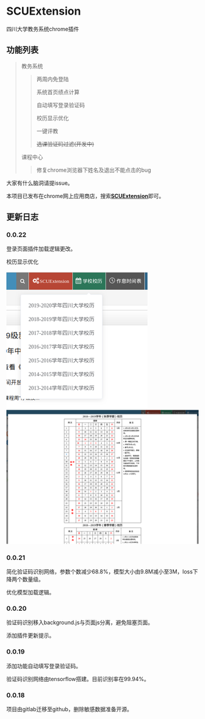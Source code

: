# SCUExtension
四川大学教务系统chrome插件

## 功能列表
> 教务系统
>> 两周内免登陆
>>
>> 系统首页绩点计算
>> 
>> 自动填写登录验证码
>>
>> 校历显示优化
>>
>> 一键评教
>>
>> ~~选课验证码过滤(开发中)~~
>>
> 
>课程中心
>> 修复chrome浏览器下姓名及退出不能点击的bug

大家有什么脑洞请提issue。

本项目已发布在chrome网上应用商店，搜索[**SCUExtension**](https://chrome.google.com/webstore/detail/scuextension/ljmkgohcdjeafplbnncbpekoomklkmen)即可。

## 更新日志
### 0.0.22
登录页面插件加载逻辑更改。

校历显示优化

![](asset/1.png)
![](asset/2.png)
### 0.0.21
简化验证码识别网络，参数个数减少68.8%，模型大小由9.8M减小至3M，loss下降两个数量级。

优化模型加载逻辑。
### 0.0.20
验证码识别移入background.js与页面js分离，避免阻塞页面。

添加插件更新提示。
### 0.0.19
添加功能自动填写登录验证码。

验证码识别网络由tensorflow搭建。目前识别率在99.94%。
### 0.0.18
项目由gitlab迁移至github，删除敏感数据准备开源。
